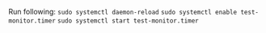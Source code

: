 Run following: 
```sudo systemctl daemon-reload```
```sudo systemctl enable test-monitor.timer```
```sudo systemctl start test-monitor.timer```
